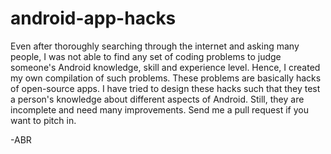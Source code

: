 android-app-hacks
=================

Even after thoroughly searching through the internet and asking many people, I was not able to find any set of coding problems to judge someone's Android knowledge, skill and experience level. Hence, I created my own compilation of such problems. These problems are basically hacks of open-source apps. I have tried to design these hacks such that they test  a person's knowledge about different aspects of Android. Still, they are incomplete and need many improvements. Send me a pull request if you want to pitch in.

-ABR
